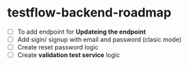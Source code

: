 # testflow-backend-roadmap

- [ ] To add endpoint for **Updateing the endpoint**
- [ ] Add sigin/ signup with email and password (clasic mode)
- [ ] Create reset password logic
- [ ] Create **validation test service** logic 